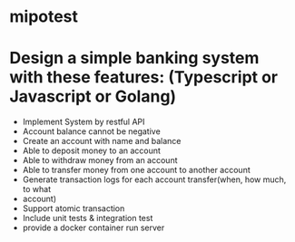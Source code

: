 # mipotest


# Design a simple banking system with these features: (Typescript or Javascript or Golang)

* Implement System by restful API
* Account balance cannot be negative
* Create an account with name and balance
* Able to deposit money to an account
* Able to withdraw money from an account
* Able to transfer money from one account to another account
* Generate transaction logs for each account transfer(when, how much, to what
* account)
* Support atomic transaction
* Include unit tests & integration test
* provide a docker container run server
